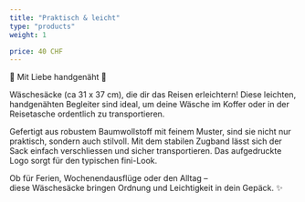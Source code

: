 ```yaml
---
title: "Praktisch & leicht"
type: "products"
weight: 1

price: 40 CHF
---
```


🌿 Mit Liebe handgenäht 🌿

Wäschesäcke (ca 31 x 37 cm), die dir das Reisen erleichtern! Diese leichten, handgenähten Begleiter sind ideal, um deine Wäsche im Koffer oder in der Reisetasche ordentlich zu transportieren.

Gefertigt aus robustem Baumwollstoff mit feinem Muster, sind sie nicht nur praktisch, sondern auch stilvoll. Mit dem stabilen Zugband lässt sich der Sack einfach verschliessen und sicher transportieren. Das aufgedruckte Logo sorgt für den typischen fini-Look.

Ob für Ferien, Wochenendausflüge oder den Alltag –  
diese Wäschesäcke bringen Ordnung und Leichtigkeit in dein Gepäck. ✨
